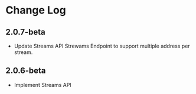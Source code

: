 # Change Log
## 2.0.7-beta
- Update Streams API Strewams Endpoint to support multiple address per stream.

## 2.0.6-beta
- Implement Streams API
